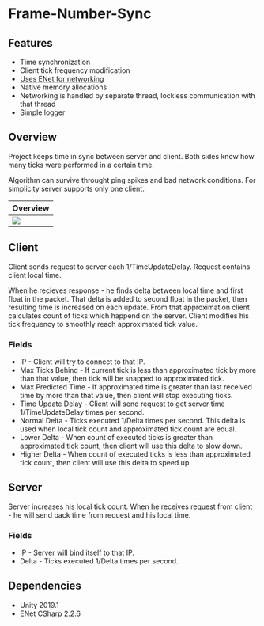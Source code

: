 # Frame-Number-Sync

## Features
- Time synchronization
- Client tick frequency modification
- [Uses ENet for networking](https://github.com/nxrighthere/ENet-CSharp)
- Native memory allocations
- Networking is handled by separate thread, lockless communication with that thread
- Simple logger

## Overview
Project keeps time in sync between server and client. Both sides know how many ticks were performed in a certain time.


Algorithm can survive throught ping spikes and bad network conditions. 
For simplicity server supports only one client.

| Overview  |  
|--|
| [![][preview1]](https://there-is-no-video-yet) |

## Client
Client sends request to server each 1/TimeUpdateDelay. Request contains client local time.

When he recieves response - he finds delta between local time and first float in the packet. 
That delta is added to second float in the packet, then resulting time is increased on each update.
From that approximation client calculates count of ticks which happend on the server.
Client modifies his tick frequency to smoothly reach approximated tick value. 

### Fields
- IP - Client will try to connect to that IP.
- Max Ticks Behind - If current tick is less than approximated tick by more than that value, then tick will be snapped to approximated tick.
- Max Predicted Time  - If approximated time is greater than last received time by more than that value, then client will stop executing ticks.
- Time Update Delay - Client will send request to get server time 1/TimeUpdateDelay times per second.
- Normal Delta - Ticks executed 1/Delta times per second. This delta is used when local tick count and approximated tick count are equal.
- Lower Delta - When count of executed ticks is greater than approximated tick count, then client will use this delta to slow down. 
- Higher Delta - When count of executed ticks is less than approximated tick count, then client will use this delta to speed up. 

## Server
Server increases his local tick count. When he receives request from client - he will send back time from request and his local time.

### Fields
- IP - Server will bind itself to that IP.
- Delta - Ticks executed 1/Delta times per second.

## Dependencies
- Unity 2019.1
- ENet CSharp 2.2.6 

[preview1]: https://i.imgur.com/8JITQfe.png
